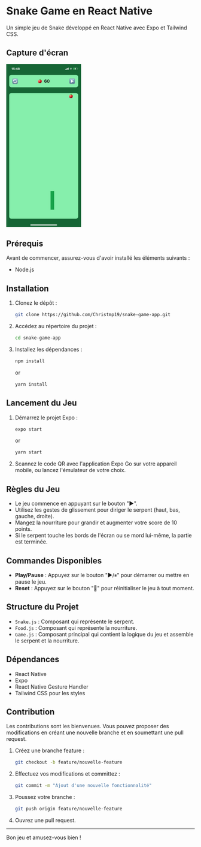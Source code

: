 # Snake Game en React Native

Un simple jeu de Snake développé en React Native avec Expo et Tailwind CSS.

## Capture d'écran

<img src="./assets/screenshot.jpg" alt="Capture d'écran du jeu Snake" width="200">

## Prérequis

Avant de commencer, assurez-vous d'avoir installé les éléments suivants :

- Node.js

## Installation

1. Clonez le dépôt :
    ```sh
    git clone https://github.com/Christmp19/snake-game-app.git
    ```
2. Accédez au répertoire du projet :
    ```sh
    cd snake-game-app
    ```
3. Installez les dépendances :
    ```sh
    npm install
    ```
    or

    ```sh
    yarn install
    ```

## Lancement du Jeu

1. Démarrez le projet Expo :
    ```sh
    expo start
    ```
    or

    ```sh
    yarn start
    ```
2. Scannez le code QR avec l'application Expo Go sur votre appareil mobile, ou lancez l'émulateur de votre choix.

## Règles du Jeu

- Le jeu commence en appuyant sur le bouton "▶️".
- Utilisez les gestes de glissement pour diriger le serpent (haut, bas, gauche, droite).
- Mangez la nourriture pour grandir et augmenter votre score de 10 points.
- Si le serpent touche les bords de l'écran ou se mord lui-même, la partie est terminée.

## Commandes Disponibles

- **Play/Pause** : Appuyez sur le bouton "▶️/⏸" pour démarrer ou mettre en pause le jeu.
- **Reset** : Appuyez sur le bouton "🔄️" pour réinitialiser le jeu à tout moment.

## Structure du Projet

- `Snake.js` : Composant qui représente le serpent.
- `Food.js` : Composant qui représente la nourriture.
- `Game.js` : Composant principal qui contient la logique du jeu et assemble le serpent et la nourriture.

## Dépendances

- React Native
- Expo
- React Native Gesture Handler
- Tailwind CSS pour les styles

## Contribution

Les contributions sont les bienvenues. Vous pouvez proposer des modifications en créant une nouvelle branche et en soumettant une pull request.

1. Créez une branche feature :
    ```sh
    git checkout -b feature/nouvelle-feature
    ```
2. Effectuez vos modifications et committez :
    ```sh
    git commit -m "Ajout d'une nouvelle fonctionnalité"
    ```
3. Poussez votre branche :
    ```sh
    git push origin feature/nouvelle-feature
    ```
4. Ouvrez une pull request.


---

Bon jeu et amusez-vous bien !
